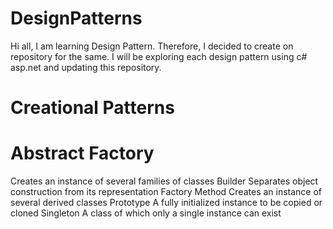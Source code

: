 DesignPatterns
==============
Hi all,
I am learning Design Pattern. Therefore, I decided to create on repository for the same.
I will be exploring each design pattern using c# asp.net and updating this repository.

Creational Patterns
===================
  Abstract Factory	
  ================
  Creates an instance of several families of classes
  Builder	Separates object construction from its representation
  Factory Method	Creates an instance of several derived classes
  Prototype	A fully initialized instance to be copied or cloned
  Singleton	A class of which only a single instance can exist 
